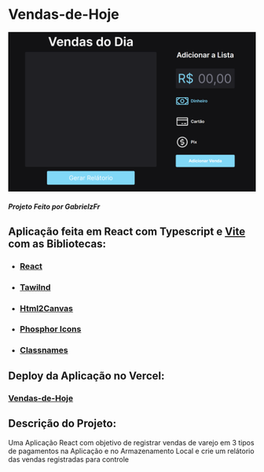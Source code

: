 # Vendas-de-Hoje
![Project image](https://github.com/gabrielzfr/Vendas-de-Hoje/blob/main/vendas-de-hoje/public/Vendas%20do%20DIa.png?raw=true)
##### Projeto Feito por GabrielzFr

## Aplicação feita em React com Typescript e [Vite](https://vitejs.dev/) com as Bibliotecas:

- ### [React](https://pt-br.reactjs.org/)
- ### [Tawilnd](https://tailwindcss.com/) 
- ### [Html2Canvas](https://html2canvas.hertzen.com/) 
- ### [Phosphor Icons](https://phosphoricons.com/) 
- ### [Classnames](https://jedwatson.github.io/classnames/)  

## Deploy da Aplicação no Vercel:

### [Vendas-de-Hoje](https://vendas-de-hoje.vercel.app)

## Descrição do Projeto:
  Uma Aplicação React com objetivo de registrar vendas de varejo em 3 tipos de pagamentos na Aplicação e no Armazenamento Local e crie um relátorio das vendas registradas para controle

